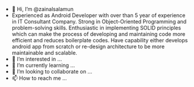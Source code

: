 - 👋 Hi, I’m @zainalsalamun
- Experienced as Android Developer with over than 5 year of experience in IT Consultant Company. Strong in Object-Oriented Programming and problem-solving skills. Enthusiastic in implementing SOLID principles which can make the process of developing and maintaining code more efficient and reduces boilerplate codes. Have capability either develops android app from scratch or re-design architecture to be more maintainable and scalable.
- 👀 I’m interested in ...
- 🌱 I’m currently learning ...
- 💞️ I’m looking to collaborate on ...
- 📫 How to reach me ...

<!---
zainalsalamun/zainalsalamun is a ✨ special ✨ repository because its `README.md` (this file) appears on your GitHub profile.
You can click the Preview link to take a look at your changes.
--->
